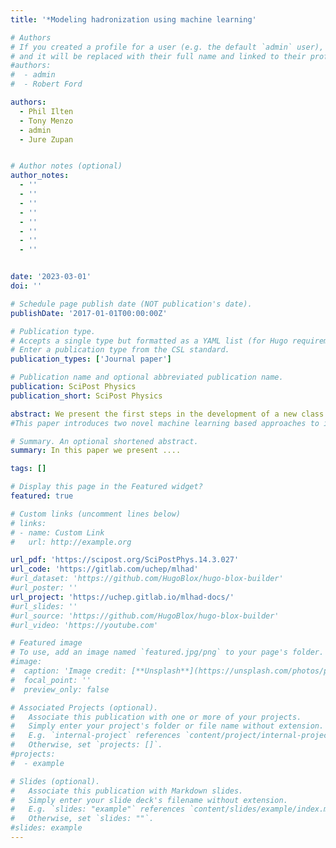 ```yaml
---
title: '*Modeling hadronization using machine learning'

# Authors
# If you created a profile for a user (e.g. the default `admin` user), write the username (folder name) here
# and it will be replaced with their full name and linked to their profile.
#authors:
#  - admin
#  - Robert Ford

authors:
  - Phil Ilten
  - Tony Menzo
  - admin
  - Jure Zupan


# Author notes (optional)
author_notes:
  - ''
  - ''
  - ''
  - ''
  - ''
  - ''
  - ''
  - ''


date: '2023-03-01'
doi: ''

# Schedule page publish date (NOT publication's date).
publishDate: '2017-01-01T00:00:00Z'

# Publication type.
# Accepts a single type but formatted as a YAML list (for Hugo requirements).
# Enter a publication type from the CSL standard.
publication_types: ['Journal paper']

# Publication name and optional abbreviated publication name.
publication: SciPost Physics
publication_short: SciPost Physics

abstract: We present the first steps in the development of a new class of hadronization models utilizing machine learning techniques. We successfully implement, validate, and train a conditional sliced-Wasserstein autoencoder to replicate the PYTHIA generated kinematic distributions of first-hadron emissions, when the Lund string model of hadronization implemented in PYTHIA is restricted to the emissions of pions only. The trained models are then used to generate the full hadronization chains, with an IR cutoff energy imposed externally. The hadron multiplicities and cumulative kinematic distributions are shown to match the PYTHIA generated ones. We also discuss possible future generalizations of our results.
#This paper introduces two novel machine learning based approaches to improve hadron-level simulation by integrating experimental observables; **M**icroscopic **A**lterations **G**enerated from **I**R **C**ollections (**MAGIC**), which fine-tunes normalizing flows, pre-trained on simulated data from PYTHIA, on experimental observables, and the **C**ollective **R**eweighting **M**ethod (**CRM**), which reweights existing fragmentation functions to match experimental observables with a two-step procedure that makes use of a observable-level classifier and hadron-level particle cloud-based regressor. Both methods show a promising direction towards data-driven models for hadronization.

# Summary. An optional shortened abstract.
summary: In this paper we present ....

tags: []

# Display this page in the Featured widget?
featured: true

# Custom links (uncomment lines below)
# links:
# - name: Custom Link
#   url: http://example.org

url_pdf: 'https://scipost.org/SciPostPhys.14.3.027'
url_code: 'https://gitlab.com/uchep/mlhad'
#url_dataset: 'https://github.com/HugoBlox/hugo-blox-builder'
#url_poster: ''
url_project: 'https://uchep.gitlab.io/mlhad-docs/'
#url_slides: ''
#url_source: 'https://github.com/HugoBlox/hugo-blox-builder'
#url_video: 'https://youtube.com'

# Featured image
# To use, add an image named `featured.jpg/png` to your page's folder.
#image:
#  caption: 'Image credit: [**Unsplash**](https://unsplash.com/photos/pLCdAaMFLTE)'
#  focal_point: ''
#  preview_only: false

# Associated Projects (optional).
#   Associate this publication with one or more of your projects.
#   Simply enter your project's folder or file name without extension.
#   E.g. `internal-project` references `content/project/internal-project/index.md`.
#   Otherwise, set `projects: []`.
#projects:
#  - example

# Slides (optional).
#   Associate this publication with Markdown slides.
#   Simply enter your slide deck's filename without extension.
#   E.g. `slides: "example"` references `content/slides/example/index.md`.
#   Otherwise, set `slides: ""`.
#slides: example
---
```




